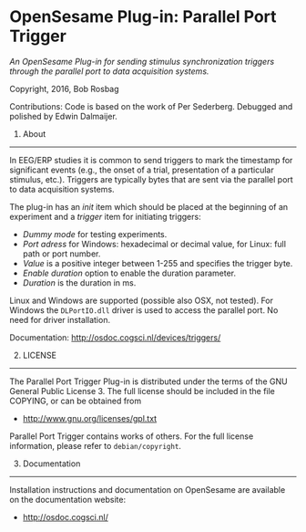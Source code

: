 OpenSesame Plug-in: Parallel Port Trigger
==========

*An OpenSesame Plug-in for sending stimulus synchronization triggers through the parallel port to data acquisition systems.*  

Copyright, 2016, Bob Rosbag  

Contributions: Code is based on the work of Per Sederberg. Debugged and polished by Edwin Dalmaijer.

1. About
--------

In EEG/ERP studies it is common to send triggers to mark the timestamp for significant events (e.g., the onset of a trial, presentation of a particular stimulus, etc.). Triggers are typically bytes that are sent via the parallel port to data acquisition systems.

The plug-in has an *init* item which should be placed at the beginning of an experiment and a *trigger* item for initiating triggers:

- *Dummy mode* for testing experiments.
- *Port adress* for Windows: hexadecimal or decimal value, for Linux: full path or port number.
- *Value* is a positive integer between 1-255 and specifies the trigger byte.
- *Enable duration* option to enable the duration parameter.
- *Duration* is the duration in ms.


Linux and Windows are supported (possible also OSX, not tested). For Windows the `DLPortIO.dll` driver is used to access the parallel port. No need for driver installation.


Documentation: <http://osdoc.cogsci.nl/devices/triggers/>


2. LICENSE
----------

The Parallel Port Trigger Plug-in is distributed under the terms of the GNU General Public License 3.
The full license should be included in the file COPYING, or can be obtained from

- <http://www.gnu.org/licenses/gpl.txt>

Parallel Port Trigger contains works of others. For the full license information, please
refer to `debian/copyright`.


3. Documentation
----------------

Installation instructions and documentation on OpenSesame are available on the documentation website:

- <http://osdoc.cogsci.nl/>
